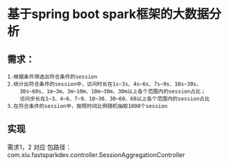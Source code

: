 # 基于spring boot spark框架的大数据分析
## 需求：
    1.根据条件筛选出符合条件的session
    2.统计出符合条件的session中，访问时长在1s~3s、4s~6s、7s~9s、10s~30s、
        30s~60s、1m~3m、3m~10m、10m~30m、30m以上各个范围内的session占比；
        访问步长在1~3、4~6、7~9、10~30、30~60、60以上各个范围内的session占比
    3.在符合条件的session中，按照时间比例随机抽取1000个session    
    
    
## 实现
需求1，2 对应  包路径：com.xiu.fastsparkdev.controller.SessionAggregationController


